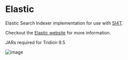 Elastic
=======

Elastic Search Indexer implementation for use with <a href="http://si4t.github.io">SI4T</a>.


Checkout the <a href="https://www.elastic.co/guide/en/elasticsearch/reference/current/getting-started.html">Elastic website</a> for more information.  

JARs required for Tridion 9.5

![image](https://user-images.githubusercontent.com/1480591/135755228-aebbdfb0-6677-4649-8ef7-0814a6e24d62.png)

